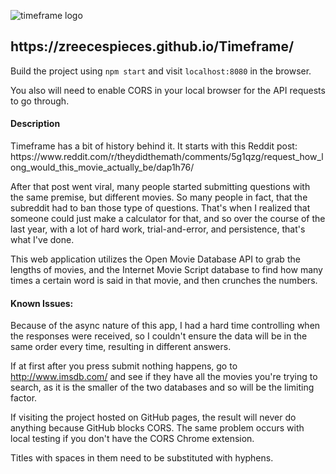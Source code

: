 ![timeframe logo](https://i.imgur.com/dU2lgU0.png)
<h2>https://zreecespieces.github.io/Timeframe/</h2>

Build the project using <code>npm start</code> and visit <code>localhost:8080</code> in the browser.

You also will need to enable CORS in your local browser for the API requests to go through.
<h4>Description</h4>
Timeframe has a bit of history behind it. It starts with this Reddit post: https://www.reddit.com/r/theydidthemath/comments/5g1qzg/request_how_long_would_this_movie_actually_be/dap1h76/

After that post went viral, many people started submitting questions with the same premise, but different movies. So many people in fact, that the subreddit had to ban those type of questions. That's when I realized that someone could just make a calculator for that, and so over the course of the last year, with a lot of hard work, trial-and-error, and persistence, that's what I've done.

This web application utilizes the Open Movie Database API to grab the lengths of movies, and the Internet Movie Script database to find how many times a certain word is said in that movie, and then crunches the numbers.
<h4>Known Issues:</h4>
Because of the async nature of this app, I had a hard time controlling when the responses were received, so I couldn't ensure the data will be in the same order every time, resulting in different answers.

If at first after you press submit nothing happens, go to http://www.imsdb.com/ and see if they have all the movies you're trying to search, as it is the smaller of the two databases and so will be the limiting factor.

If visiting the project hosted on GitHub pages, the result will never do anything because GitHub blocks CORS. The same problem occurs with local testing if you don't have the CORS Chrome extension.

Titles with spaces in them need to be substituted with hyphens.
